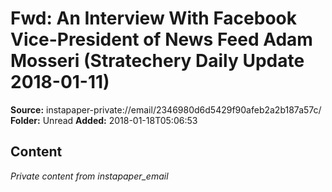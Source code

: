 # Fwd: An Interview With Facebook Vice-President of News Feed Adam Mosseri (Stratechery Daily Update 2018-01-11)

**Source:** instapaper-private://email/2346980d6d5429f90afeb2a2b187a57c/
**Folder:** Unread
**Added:** 2018-01-18T05:06:53




## Content
*Private content from instapaper_email*
